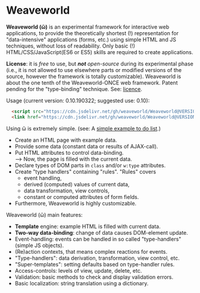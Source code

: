 # Weaveworld

**Weaveworld (ῶ)** is an experimental framework for interactive web applications, to provide the theoretically shortest (!) representation for "data-intensive" applications (forms, etc.) using simple HTML and JS techniques, without loss of readability. Only basic (!) HTML/CSS/JavaScript(ES6 or ES5) skills are required to create applications.

**License**: it is _free_ to use, but _**not** open-source_ during its experimental phase (i.e., it is not allowed to use elsewhere parts or modified versions of the source, however the framework is totally customizable). Weaveworld is about the one tenth of the Weaveworld-ONCE web framework. Patent pending for the "type-binding" technique. See: [licence](LICENSE).

Usage (current version: 0.10.190322; suggested use: 0.10):
```html
  <script src="https://cdn.jsdelivr.net/gh/weaveworld/Weaveworld@VERSION/w.min.js"></script>
  <link href="https://cdn.jsdelivr.net/gh/weaveworld/Weaveworld@VERSION/w.css" rel="stylesheet"/>
```

Using ῶ is extremely simple. (see: A [simple example to do list](demo/simple-todo).)
* Create an HTML page with example data.
* Provide some data (constant data or results of AJAX-call).
* Put HTML attributes to control data-binding.    
--> Now, the page is filled with the current data.
* Declare types of DOM parts in `class` and/or `w:type` attributes.
* Create "type handlers" containing "rules". "Rules" covers
  * event handling,
  * derived (computed) values of current data,
  * data transformation, view controls,
  * constant or computed attributes of form fields.
* Furthermore, Weaveworld is highly customizable.

Weaveworld (ῶ) main features:
* **Template** engine: example HTML is filled with current data.
* **Two-way data-binding**: change of data causes DOM-element update.
* Event-handling: events can be handled in so called "type-handlers" (simple JS objects).
* (Re)action contexts, that means complex reactions for events.
* "Type-handlers": data derivation, transformation, view control, etc.
* "Super-templates": setting defaults based on type-handler rules.
* Access-controls: levels of view, update, delete, etc.
* Validation: basic methods to check and display validation errors.
* Basic localization: string translation using a dictionary.